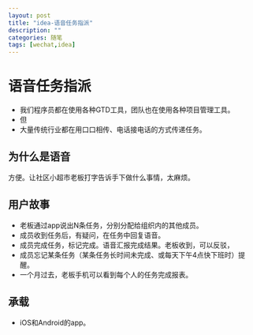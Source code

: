 ```yaml
---
layout: post
title: "idea-语音任务指派"
description: ""
categories: 随笔
tags: [wechat,idea]
---
```


# 语音任务指派
- 我们程序员都在使用各种GTD工具，团队也在使用各种项目管理工具。
- 但
- 大量传统行业都在用口口相传、电话接电话的方式传递任务。

## 为什么是语音
方便。让社区小超市老板打字告诉手下做什么事情，太麻烦。

## 用户故事
- 老板通过app说出N条任务，分别分配给组织内的其他成员。
- 成员收到任务后，有疑问，在任务中回复语音。
- 成员完成任务，标记完成。语音汇报完成结果。老板收到，可以反驳，
- 成员忘记某条任务（某条任务长时间未完成、或每天下午4点快下班时）提醒。
- 一个月过去，老板手机可以看到每个人的任务完成报表。

## 承载
- iOS和Android的app。

